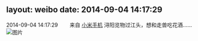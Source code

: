 layout: weibo
date: 2014-09-04 14:17:29
---
<meta name="referrer" content="no-referrer" />

2014-09-04 14:17:29  &nbsp;&nbsp;&nbsp;&nbsp;&nbsp;&nbsp; 来自 <a href="http://app.weibo.com/t/feed/22zMnn" rel="nofollow">小米手机</a>
浔阳览物过江头，想和走兽吃花酒…… ​​​
![图片](https://ww2.sinaimg.cn/large/6d2a6003jw1ek0f3ckupsj20qo0f0mxs.jpg)
